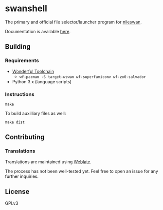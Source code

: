 # swanshell

The primary and official file selector/launcher program for [nileswan](https://49bitcat.com/docs/nileswan/).

Documentation is available [here](https://docs.asie.pl/swanshell/).

## Building

### Requirements

- [Wonderful Toolchain](https://wonderful.asie.pl/wiki/doku.php?id=getting_started)
  - `wf-pacman -S target-wswan wf-superfamiconv wf-zx0-salvador`
- Python 3.x (language scripts)

### Instructions

    make

To build auxilliary files as well:

    make dist

## Contributing

### Translations

Translations are maintained using [Weblate](https://weblate.asie.pl/projects/49bitcat/swanshell/).

The process has not been well-tested yet. Feel free to open an issue for any further inquiries.

## License

GPLv3
